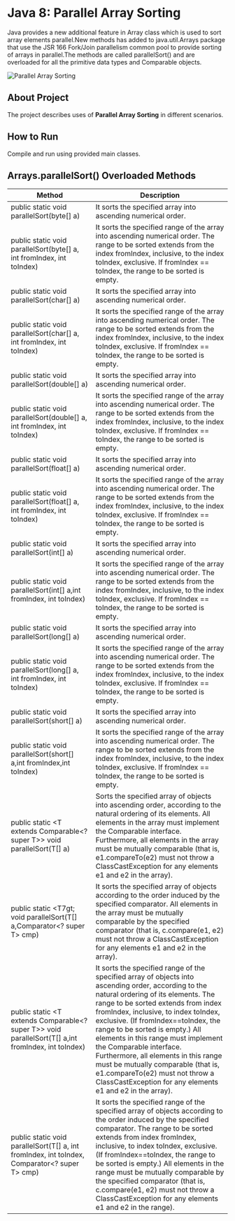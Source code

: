 # Java 8: Parallel Array Sorting
Java provides a new additional feature in Array class which is used to sort array elements parallel.New methods has added to java.util.Arrays package that use the JSR 166 Fork/Join parallelism common pool to provide sorting of arrays in parallel.The methods are called parallelSort() and are overloaded for all the primitive data types and Comparable objects.  

![Parallel Array Sorting](https://github.com/amanver16/ebooks_cheatsheets/blob/master/Images/Parallel%20Array%20Sorting%20Java%208.jpg)  
    
## About Project
The project describes uses of **Parallel Array Sorting** in different scenarios.  

## How to Run 
Compile and run using provided main classes.  

## Arrays.parallelSort() Overloaded Methods
| **Method** | **Description** |
| ------------- | --------------- |
| public static void parallelSort(byte[] a) | It sorts the specified array into ascending numerical order. |
| public static void parallelSort(byte[] a, int fromIndex, int toIndex) | It sorts the specified range of the array into ascending numerical order. The range to be sorted extends from the index fromIndex, inclusive, to the index toIndex, exclusive. If fromIndex == toIndex, the range to be sorted is empty. |
| public static void parallelSort(char[] a) | It sorts the specified array into ascending numerical order. |
| public static void parallelSort(char[] a, int fromIndex, int toIndex) | It sorts the specified range of the array into ascending numerical order. The range to be sorted extends from the index fromIndex, inclusive, to the index toIndex, exclusive. If fromIndex == toIndex, the range to be sorted is empty. |
| public static void parallelSort(double[] a) | It sorts the specified array into ascending numerical order. |
| public static void parallelSort(double[] a, int fromIndex, int toIndex) | It sorts the specified range of the array into ascending numerical order. The range to be sorted extends from the index fromIndex, inclusive, to the index toIndex, exclusive. If fromIndex == toIndex, the range to be sorted is empty. |
| public static void parallelSort(float[] a) | It sorts the specified array into ascending numerical order. |
| public static void parallelSort(float[] a, int fromIndex, int toIndex) | It sorts the specified range of the array into ascending numerical order. The range to be sorted extends from the index fromIndex, inclusive, to the index toIndex, exclusive. If fromIndex == toIndex, the range to be sorted is empty. |
| public static void parallelSort(int[] a) | It sorts the specified array into ascending numerical order. |
| public static void parallelSort(int[] a,int fromIndex, int toIndex) | It sorts the specified range of the array into ascending numerical order. The range to be sorted extends from the index fromIndex, inclusive, to the index toIndex, exclusive. If fromIndex == toIndex, the range to be sorted is empty. |
| public static void parallelSort(long[] a) | It sorts the specified array into ascending numerical order. |
| public static void parallelSort(long[] a, int fromIndex, int toIndex) | It sorts the specified range of the array into ascending numerical order. The range to be sorted extends from the index fromIndex, inclusive, to the index toIndex, exclusive. If fromIndex == toIndex, the range to be sorted is empty. |
| public static void parallelSort(short[] a) | It sorts the specified array into ascending numerical order. |
public static void parallelSort(short[] a,int fromIndex,int toIndex) | It sorts the specified range of the array into ascending numerical order. The range to be sorted extends from the index fromIndex, inclusive, to the index toIndex, exclusive. If fromIndex == toIndex, the range to be sorted is empty. |
| public static <T extends Comparable<? super T>> void parallelSort(T[] a) | Sorts the specified array of objects into ascending order, according to the natural ordering of its elements. All elements in the array must implement the Comparable interface. Furthermore, all elements in the array must be mutually comparable (that is, e1.compareTo(e2) must not throw a ClassCastException for any elements e1 and e2 in the array). |
| public static <T7gt; void parallelSort(T[] a,Comparator<? super T> cmp) | It sorts the specified array of objects according to the order induced by the specified comparator. All elements in the array must be mutually comparable by the specified comparator (that is, c.compare(e1, e2) must not throw a ClassCastException for any elements e1 and e2 in the array). |
| public static <T extends Comparable<? super T>> void parallelSort(T[] a,int fromIndex, int toIndex) | It sorts the specified range of the specified array of objects into ascending order, according to the natural ordering of its elements. The range to be sorted extends from index fromIndex, inclusive, to index toIndex, exclusive. (If fromIndex==toIndex, the range to be sorted is empty.) All elements in this range must implement the Comparable interface. Furthermore, all elements in this range must be mutually comparable (that is, e1.compareTo(e2) must not throw a ClassCastException for any elements e1 and e2 in the array). |
| public static <T> void parallelSort(T[] a, int fromIndex, int toIndex, Comparator<? super T> cmp) | It sorts the specified range of the specified array of objects according to the order induced by the specified comparator. The range to be sorted extends from index fromIndex, inclusive, to index toIndex, exclusive. (If fromIndex==toIndex, the range to be sorted is empty.) All elements in the range must be mutually comparable by the specified comparator (that is, c.compare(e1, e2) must not throw a ClassCastException for any elements e1 and e2 in the range). |